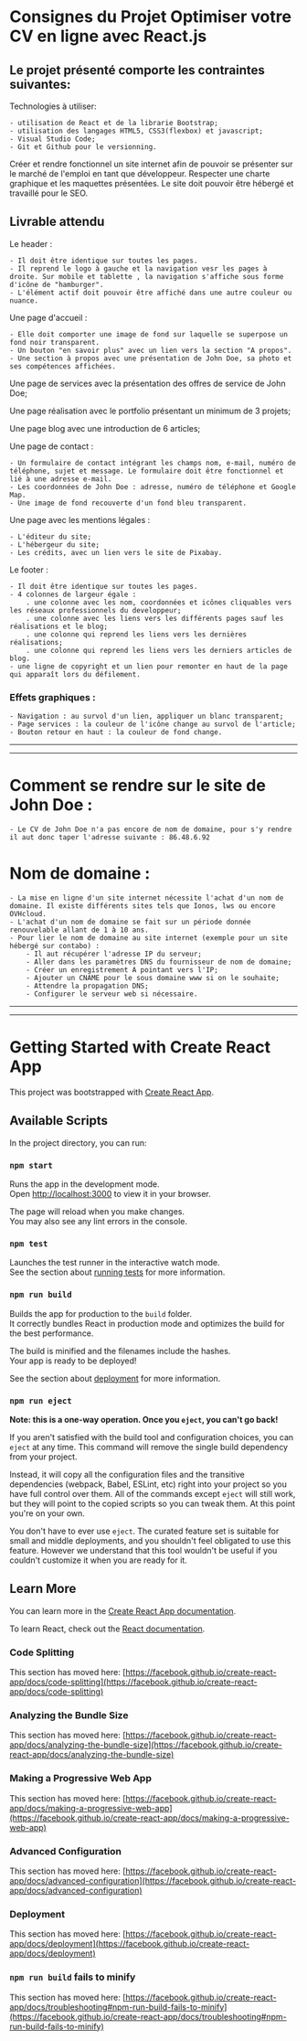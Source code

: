 # Consignes du Projet Optimiser votre CV en ligne avec React.js

## Le projet présenté comporte les contraintes suivantes:

Technologies à utiliser:

    - utilisation de React et de la librarie Bootstrap;
    - utilisation des langages HTML5, CSS3(flexbox) et javascript;
    - Visual Studio Code;
    - Git et Github pour le versionning.

Créer et rendre fonctionnel un site internet afin de pouvoir se présenter sur le marché de l'emploi en tant que développeur.
Respecter une charte graphique et les maquettes présentées.
Le site doit pouvoir être hébergé et travaillé pour le SEO.

## Livrable attendu

Le header :

    - Il doit être identique sur toutes les pages.
    - Il reprend le logo à gauche et la navigation vesr les pages à droite. Sur mobile et tablette , la navigation s'affiche sous forme d'icône de "hamburger".
    - L'élément actif doit pouvoir être affiché dans une autre couleur ou nuance.

Une page d'accueil : 

    - Elle doit comporter une image de fond sur laquelle se superpose un fond noir transparent.
    - Un bouton "en savoir plus" avec un lien vers la section "A propos".
    - Une section à propos avec une présentation de John Doe, sa photo et ses compétences affichées.

Une page de services avec la présentation des offres de service de John Doe;

Une page réalisation avec le portfolio présentant un minimum de 3 projets;

Une page blog avec une introduction de 6 articles;

Une page de contact :

    - Un formulaire de contact intégrant les champs nom, e-mail, numéro de téléphone, sujet et message. Le formulaire doit être fonctionnel et lié à une adresse e-mail.
    - Les coordonnées de John Doe : adresse, numéro de téléphone et Google Map.
    - Une image de fond recouverte d'un fond bleu transparent.

Une page avec les mentions légales :

    - L'éditeur du site;
    - L'hébergeur du site;
    - Les crédits, avec un lien vers le site de Pixabay.

Le footer :
    
    - Il doit être identique sur toutes les pages.
    - 4 colonnes de largeur égale :
        . une colonne avec les nom, coordonnées et icônes cliquables vers les réseaux professionnels du developpeur;
        . une colonne avec les liens vers les différents pages sauf les réalisations et le blog;
        . une colonne qui reprend les liens vers les dernières réalisations;
        . une colonne qui reprend les liens vers les derniers articles de blog.
    - une ligne de copyright et un lien pour remonter en haut de la page qui apparaît lors du défilement.

### Effets graphiques :

    - Navigation : au survol d'un lien, appliquer un blanc transparent;
    - Page services : la couleur de l'icône change au survol de l'article;
    - Bouton retour en haut : la couleur de fond change.

***
***

# Comment se rendre sur le site de John Doe :

    - Le CV de John Doe n'a pas encore de nom de domaine, pour s'y rendre il aut donc taper l'adresse suivante : 86.48.6.92

# Nom de domaine :

    - La mise en ligne d'un site internet nécessite l'achat d'un nom de domaine. Il existe différents sites tels que Ionos, lws ou encore OVHcloud.
    - L'achat d'un nom de domaine se fait sur un période donnée renouvelable allant de 1 à 10 ans.
    - Pour lier le nom de domaine au site internet (exemple pour un site hébergé sur contabo) :
        - Il aut récupérer l'adresse IP du serveur;
        - Aller dans les paramètres DNS du fournisseur de nom de domaine;
        - Créer un enregistrement A pointant vers l'IP;
        - Ajouter un CNAME pour le sous domaine www si on le souhaite;
        - Attendre la propagation DNS;
        - Configurer le serveur web si nécessaire.

***
***


# Getting Started with Create React App

This project was bootstrapped with [Create React App](https://github.com/facebook/create-react-app).

## Available Scripts

In the project directory, you can run:

### `npm start`

Runs the app in the development mode.\
Open [http://localhost:3000](http://localhost:3000) to view it in your browser.

The page will reload when you make changes.\
You may also see any lint errors in the console.

### `npm test`

Launches the test runner in the interactive watch mode.\
See the section about [running tests](https://facebook.github.io/create-react-app/docs/running-tests) for more information.

### `npm run build`

Builds the app for production to the `build` folder.\
It correctly bundles React in production mode and optimizes the build for the best performance.

The build is minified and the filenames include the hashes.\
Your app is ready to be deployed!

See the section about [deployment](https://facebook.github.io/create-react-app/docs/deployment) for more information.

### `npm run eject`

**Note: this is a one-way operation. Once you `eject`, you can't go back!**

If you aren't satisfied with the build tool and configuration choices, you can `eject` at any time. This command will remove the single build dependency from your project.

Instead, it will copy all the configuration files and the transitive dependencies (webpack, Babel, ESLint, etc) right into your project so you have full control over them. All of the commands except `eject` will still work, but they will point to the copied scripts so you can tweak them. At this point you're on your own.

You don't have to ever use `eject`. The curated feature set is suitable for small and middle deployments, and you shouldn't feel obligated to use this feature. However we understand that this tool wouldn't be useful if you couldn't customize it when you are ready for it.

## Learn More

You can learn more in the [Create React App documentation](https://facebook.github.io/create-react-app/docs/getting-started).

To learn React, check out the [React documentation](https://reactjs.org/).

### Code Splitting

This section has moved here: [https://facebook.github.io/create-react-app/docs/code-splitting](https://facebook.github.io/create-react-app/docs/code-splitting)

### Analyzing the Bundle Size

This section has moved here: [https://facebook.github.io/create-react-app/docs/analyzing-the-bundle-size](https://facebook.github.io/create-react-app/docs/analyzing-the-bundle-size)

### Making a Progressive Web App

This section has moved here: [https://facebook.github.io/create-react-app/docs/making-a-progressive-web-app](https://facebook.github.io/create-react-app/docs/making-a-progressive-web-app)

### Advanced Configuration

This section has moved here: [https://facebook.github.io/create-react-app/docs/advanced-configuration](https://facebook.github.io/create-react-app/docs/advanced-configuration)

### Deployment

This section has moved here: [https://facebook.github.io/create-react-app/docs/deployment](https://facebook.github.io/create-react-app/docs/deployment)

### `npm run build` fails to minify

This section has moved here: [https://facebook.github.io/create-react-app/docs/troubleshooting#npm-run-build-fails-to-minify](https://facebook.github.io/create-react-app/docs/troubleshooting#npm-run-build-fails-to-minify)
